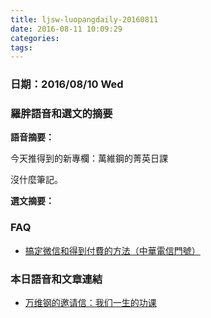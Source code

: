 ```yaml
---
title: ljsw-luopangdaily-20160811
date: 2016-08-11 10:09:29
categories:
tags:
---
```


### 日期：2016/08/10 Wed

### 羅胖語音和選文的摘要

**語音摘要：**

今天推得到的新專欄：萬維鋼的菁英日課

沒什麼筆記。


**選文摘要：**




### FAQ
- [搞定微信和得到付費的方法（中華電信門號）](http://hanscholem.tw/2016/07/22/WeChat-Go/)


### 本日語音和文章連結
- [万维钢的邀请信：我们一生的功课](https://wap.koudaitong.com/v2/showcase/feature?alias=ugmqtr0x&spm=m1470881449890577489346627.autoreply&redirect_count=1)
